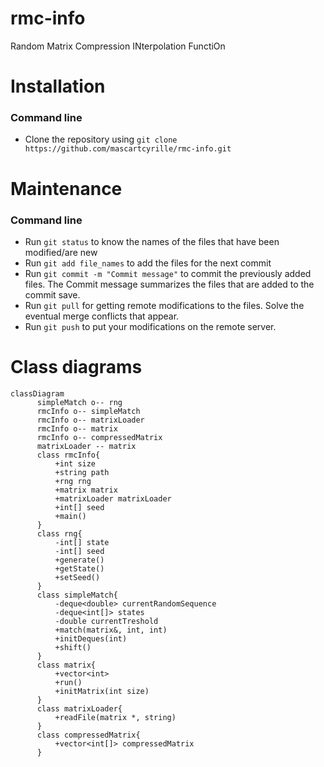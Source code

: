 # rmc-info
Random Matrix Compression INterpolation FunctiOn

# Installation
### Command line
- Clone the repository using `git clone https://github.com/mascartcyrille/rmc-info.git`

# Maintenance
### Command line
- Run `git status` to know the names of the files that have been modified/are new
- Run `git add file_names` to add the files for the next commit
- Run `git commit -m "Commit message"` to commit the previously added files. The Commit message summarizes the files that are added to the commit save.
- Run `git pull` for getting remote modifications to the files. Solve the eventual merge conflicts that appear.
- Run `git push` to put your modifications on the remote server.

# Class diagrams

```mermaid
classDiagram
      simpleMatch o-- rng
      rmcInfo o-- simpleMatch
      rmcInfo o-- matrixLoader
      rmcInfo o-- matrix
      rmcInfo o-- compressedMatrix
      matrixLoader -- matrix
      class rmcInfo{
          +int size
          +string path
          +rng rng
          +matrix matrix
          +matrixLoader matrixLoader
          +int[] seed
          +main()
      }
      class rng{
          -int[] state
          -int[] seed
          +generate()
          +getState()
          +setSeed()
      }
      class simpleMatch{
          -deque<double> currentRandomSequence
          -deque<int[]> states
          -double currentTreshold
          +match(matrix&, int, int)
          +initDeques(int)
          +shift()
      }
      class matrix{
          +vector<int>
          +run()
          +initMatrix(int size)
      }
      class matrixLoader{
          +readFile(matrix *, string)
      }
      class compressedMatrix{
          +vector<int[]> compressedMatrix
      }
```